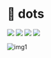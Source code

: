 # 📁 dots
<a href="https://archlinux.org/"><img src="https://img.shields.io/badge/Arch%20Linux-1793D1?logo=arch-linux&logoColor=fff&style=flat"></a>
<a href="https://www.vim.org/"><img src="https://img.shields.io/badge/VIM-%2311AB00.svg?style=flat&logo=vim&logoColor=white"></a>
<a href="https://kernel.org/"><img src="https://img.shields.io/badge/Linux-FCC624?style=flat&logo=linux&logoColor=black"></a>
<a href="https://www.gnu.org/software/bash/"><img src="https://img.shields.io/badge/Bash-%23121011.svg?style=flat&logo=gnu-bash&logoColor=white"></a>
</p>

![img1](https://github.com/user-attachments/assets/9c628047-e9b9-4580-bed8-662d86f335c0)
